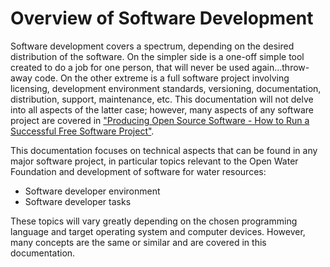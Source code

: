 # Overview of Software Development

Software development covers a spectrum, depending on the desired distribution of the software.
On the simpler side is a one-off simple tool created to do a job for one person, that will never be used again...throw-away code.
On the other extreme is a full software project involving licensing, development environment standards, versioning,
documentation, distribution, support, maintenance, etc.
This documentation will not delve into all aspects of the latter case; however, many aspects of any software project are covered in
["Producing Open Source Software - How to Run a Successful Free Software Project"](http://producingoss.com).

This documentation focuses on technical aspects that can be found in any major software project,
in particular topics relevant to the Open Water Foundation and development of software for water resources:

* Software developer environment
* Software developer tasks

These topics will vary greatly depending on the chosen programming language and target operating system and computer devices.
However, many concepts are the same or similar and are covered in this documentation.
